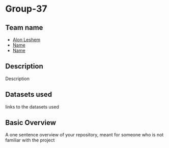 # Group-37
## Team name
- [Alon Leshem](mailto:all296@pitt.edu)
- [Name](mailto:address@pitt.edu)
- [Name](mailto:address@pitt.edu)
## Description
Description
## Datasets used
links to the datasets used
## Basic Overview
A one sentence overview of your repository, meant for someone who is not familiar with the project